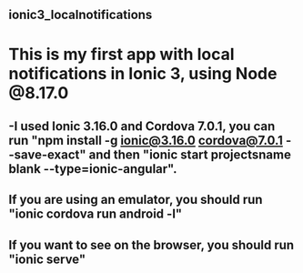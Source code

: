 ## ionic3_localnotifications
# This is my first app with local notifications in Ionic 3, using Node @8.17.0
## -I used Ionic 3.16.0 and Cordova 7.0.1, you can run "npm install -g ionic@3.16.0 cordova@7.0.1 --save-exact" and then "ionic start projectsname blank --type=ionic-angular".
## If you are using an emulator, you should run "ionic cordova run android -l"
## If you want to see on the browser, you should run "ionic serve"
